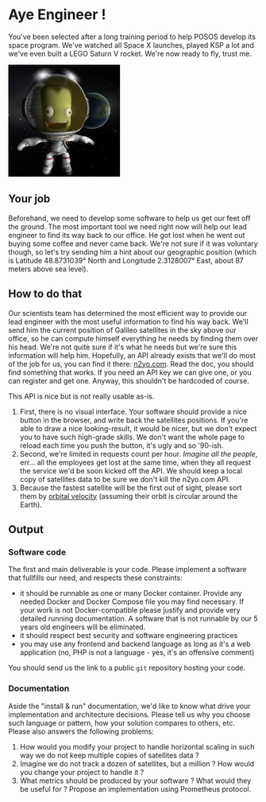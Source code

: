 # Aye Engineer !

You've been selected after a long training period to help POSOS develop its space program. We've watched all Space X launches, played KSP a lot and we've even built a LEGO Saturn V rocket. We're now ready to fly, trust me.

![POSOS experimental crew in orbit](statics/ksp.jpg)

## Your job

Beforehand, we need to develop some software to help us get our feet off the ground. The most important tool we need right now will help our lead engineer to find its way back to our office. He got lost when he went out buying some coffee and never came back. We're not sure if it was voluntary though, so let's try sending him a hint about our geographic position (which is Latitude 48.8731039° North and Longitude 2.3128007° East, about 87 meters above sea level).

## How to do that

Our scientists team has determined the most efficient way to provide our lead engineer with the most useful information to find his way back. We'll send him the current position of Galileo satellites in the sky above our office, so he can compute himself everything he needs by finding them over his head. We're not quite sure if it's what he needs but we're sure this information will help him. Hopefully, an API already exists that we'll do most of the job for us, you can find it there: [n2yo.com](https://www.n2yo.com/api/). Read the doc, you should find something that works. If you need an API key we can give one, or you can register and get one. Anyway, this shouldn't be hardcoded of course.

This API is nice but is not really usable as-is.

1. First, there is no visual interface. Your software should provide a nice button in the browser, and write back the satellites positions. If you're able to draw a nice looking-result, it would be nicer, but we don't expect you to have such high-grade skills. We don't want the whole page to reload each time you push the button, it's ugly and so '90-ish.
2. Second, we're limited in requests count per hour. _Imagine all the people_, err... all the employees get lost at the same time, when they all request the service we'd be soon kicked off the API. We should keep a local copy of satellites data to be sure we don't kill the n2yo.com API.
3. Because the fastest satellite will be the first out of sight, please sort them by [orbital velocity](https://en.wikipedia.org/wiki/Orbital_speed) (assuming their orbit is circular around the Earth).

## Output

### Software code

The first and main deliverable is your code. Please implement a software that fullfills our need, and respects these constraints:

- it should be runnable as one or many Docker container. Provide any needed Docker and Docker Compose file you may find necessary. If your work is not Docker-compatible please justify and provide very detailed running documentation. A software that is not runnable by our 5 years old engineers will be eliminated.
- it should respect best security and software engineering practices
- you may use any frontend and backend language as long as it's a web application (no, PHP is not a language - yes, it's an offensive comment)

You should send us the link to a public `git` repository hosting your code.

### Documentation

Aside the "install & run" documentation, we'd like to know what drive your implementation and architecture decisions. Please tell us why you choose such language or pattern, how your solution compares to others, etc.
Please also answers the following problems:

1. How would you modify your project to handle horizontal scaling in such way we do not keep multiple copies of satellites data ?
2. Imagine we do not track a dozen of satellites, but a million ? How would you change your project to handle it ?
3. What metrics should be produced by your software ? What would they be useful for ? Propose an implementation using Prometheus protocol.

